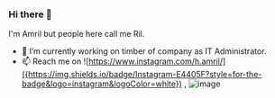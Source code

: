 ### Hi there 👋
I'm Amril but people here call me Ril.
- 🔭 I’m currently working on timber of company  as IT Administrator.
- 📫 Reach me on ![https://www.instagram.com/h.amril/]({https://img.shields.io/badge/Instagram-E4405F?style=for-the-badge&logo=instagram&logoColor=white}) , ![image]({https://img.shields.io/badge/LinkedIn-0077B5?style=for-the-badge&logo=linkedin&logoColor=white})

<!--
**amrilhakimsihotang/amrilhakimsihotang** is a ✨ _special_ ✨ repository because its `README.md` (this file) appears on your GitHub profile.

Here are some ideas to get you started:

- 🔭 I’m currently working on ...
- 🌱 I’m currently learning ...
- 👯 I’m looking to collaborate on ...
- 🤔 I’m looking for help with ...
- 💬 Ask me about ...
- 📫 How to reach me: ...
- 😄 Pronouns: ...
- ⚡ Fun fact: ...
-->
